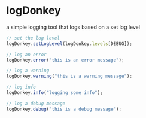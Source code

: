 # logDonkey
a simple logging tool that logs based on a set log level


```javascript
// set the log level
logDonkey.setLogLevel(logDonkey.levels[DEBUG]);

// log an error
logDonkey.error("this is an error message");

// log a warning
logDonkey.warning("this is a warning message");

// log info
logDonkey.info("logging some info");

// log a debug message
logDonkey.debug("this is a debug message");
```

